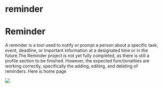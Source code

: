 # reminder
# Reminder
A reminder is a tool used to notify or prompt a person about a specific task, event, deadline, or important
information at a designated time or in the future.The Reminder project is not yet fully completed, as there is still a profile section to be finished. However, the expected functionalities are working correctly, specifically the adding, editing, and deleting of reminders.
    Here is home page

![](Rappel/screenshots/home.png)
